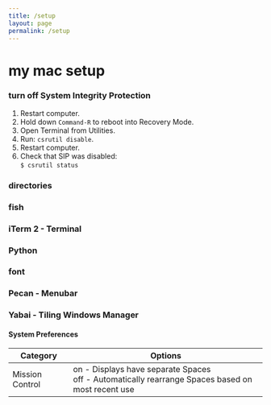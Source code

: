```yaml
---
title: /setup
layout: page
permalink: /setup
---
```


# my mac setup

### turn off System Integrity Protection
1. Restart computer.
2. Hold down `Command-R` to reboot into Recovery Mode.
3. Open Terminal from Utilities.
4. Run: `csrutil disable`.
5. Restart computer.
6. Check that SIP was disabled:  
`$ csrutil status`

### directories

### fish

### iTerm 2 - Terminal

### Python

### font

### Pecan - Menubar

### Yabai - Tiling Windows Manager

#### System Preferences
| Category | Options |
| -------- | ------- |
| Mission Control  | on - Displays have separate Spaces </br> off - Automatically rearrange Spaces based on most recent use |
